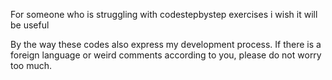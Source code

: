 For someone who is struggling with codestepbystep exercises i wish it will be useful

By the way these codes also express my development process. If there is a foreign language or weird comments according to you, please do not worry too much.
